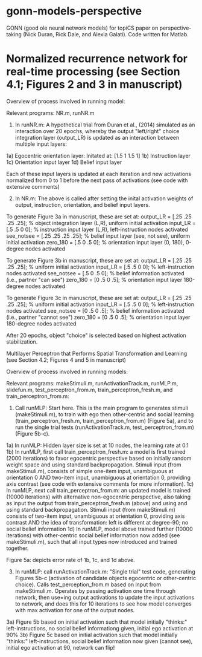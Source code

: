 gonn-models-perspective
=======================

GONN (good ole neural network models) for topiCS paper on perspective-taking (Nick Duran, Rick Dale, and Alexia Galati). Code written for Matlab.

Normalized recurrence network for real-time processing (see Section 4.1; Figures 2 and 3 in manuscript)
===
Overview of process involved in running model:

Relevant programs:
NR.m, runNR.m

1) In runNR.m: A hypothetical trial from Duran et al., (2014) simulated as an interaction over 20 epochs, whereby the output "left/right" choice integration layer (output_LR) is updated as an interaction between multiple input layers:

1a) Egocentric orientation layer: Initated at: [1.5 1 1.5 1] 
1b) Instruction layer
1c) Orientation input layer
1d) Belief input layer

Each of these input layers is updated at each iteration and new activations normalized from 0 to 1 before the next pass of activations (see code with extensive comments)

2) In NR.m: The above is called after setting the inital activation weights of output, instruction, orientation, and belief input layers. 

To generate Figure 3a in manuscript, these are set at:
output_LR = [.25 .25 .25 .25]; % object integration layer (L,R), uniform initial activation
input_LR = [.5 .5 0 0]; % instruction input layer (L,R), left-instruction nodes activated
see_notsee = [.25 .25 .25 .25]; % belief input layer (see, not see), uniform initial activation
zero_180 = [.5 0 .5 0]; % orientation input layer (0, 180), 0-degree nodes activated

To generate Figure 3b in manuscript, these are set at:
output_LR = [.25 .25 .25 .25]; % uniform initial activation
input_LR = [.5 .5 0 0]; % left-instruction nodes activated
see_notsee = [.5 0 .5 0]; % belief information activated (i.e., partner "can see")
zero_180 = [0 .5 0 .5]; % orientation input layer 180-degree nodes activated

To generate Figure 3c in manuscript, these are set at:
output_LR = [.25 .25 .25 .25]; % uniform initial activation
input_LR = [.5 .5 0 0]; % left-instruction nodes activated
see_notsee = [0 .5 0 .5]; % belief information activated (i.e., partner "cannot see")
zero_180 = [0 .5 0 .5]; % orientation input layer 180-degree nodes activated  

After 20 epochs, object "choice" is selected based on highest activation stabilization.

Multilayer Perceptron that Performs Spatial Transformation and Learning (see Section 4.2; Figures 4 and 5 in manuscript)

Overview of process involved in running models:

Relevant programs:
makeStimuli.m, runActivationTrack.m, runMLP.m, slidefun.m, test_perceptron_from.m, train_perceptron_fresh.m, and train_perceptron_from.m:

1) Call runMLP: Start here. This is the main program to generates stimuli (makeStimuli.m), to train with ego then other-centric and social learning (train_perceptron_fresh.m, train_perceptron_from.m) (Figure 5a), and to run the single trial tests (runActivationTrack.m, test_perceptron_from.m) (Figure 5b-c).

1a) In runMLP: Hidden layer size is set at 10 nodes, the learning rate at 0.1
1b) In runMLP, first call train_perceptron_fresh.m: a model is first trained (2000 iterations) to favor egocentric perspective based on initially random weight space and using standard backpropagation. Stimuli input (from makeStimuli.m), consists of simple one-item input, unambiguous at orientation 0 AND two-item input, unambiguous at orientation 0, providing axis contrast (see code with extensive comments for more information). 
1c) In runMLP, next call train_perceptron_from.m: an updated model is trained (10000 iterations) with alternative non-egocentric perspective, also taking as input the output from train_perceptron_fresh.m (above) and using and using standard backpropagation. Stimuli input (from makeStimuli.m) consists of two-item input, unambiguous at orientation 0, providing axis contrast AND the idea of transformation: left is different at degree-90; no social belief information
1d) In runMLP, model above trained further (10000 iterations) with other-centric social belief information now added (see makeStimuli.m), such that all input types now introduced and trained together.

Figure 5a: depicts error rate of 1b, 1c, and 1d above. 

3) In runMLP: call runActivationTrack.m: "Single trial" test code, generating Figures 5b-c (activation of candidate objects egocentric or other-centric choice). Calls test_perception_from.m based on input from makeStimuli.m. Operates by passing activation one time through network, then use=ing output activations to update the input activations to network, and does this for 10 iterations to see how model converges with max activation for one of the output nodes.

3a) Figure 5b based on initial activation such that model initially "thinks:" left-instructions, no social belief informationg given, initial ego activation at 90% 
3b) Figure 5c based on initial activation such that model initially "thinks:" left-instructions, social belief information now given (cannot see), initial ego activation at 90, network can flip!

